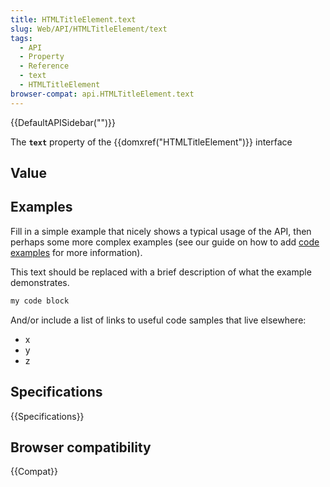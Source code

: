 ```yaml
---
title: HTMLTitleElement.text
slug: Web/API/HTMLTitleElement/text
tags:
  - API
  - Property
  - Reference
  - text
  - HTMLTitleElement
browser-compat: api.HTMLTitleElement.text
---
```

{{DefaultAPISidebar("")}}

The **`text`** property of the {{domxref("HTMLTitleElement")}} interface 

## Value



## Examples

Fill in a simple example that nicely shows a typical usage of the API, then perhaps some more complex examples (see our guide on how to add [code examples](/en-US/docs/MDN/Contribute/Structures/Code_examples) for more information).

This text should be replaced with a brief description of what the example demonstrates.

```js
my code block
```

And/or include a list of links to useful code samples that live elsewhere:

*   x
*   y
*   z

## Specifications

{{Specifications}}

## Browser compatibility

{{Compat}}


